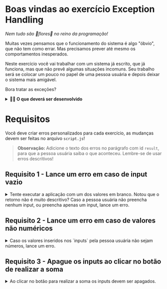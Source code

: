 # Boas vindas ao exercício Exception Handling

_Nem tudo são 🌸flores🌺 no reino da programação!_

Muitas vezes pensamos que o funcionamento do sistema é algo "óbvio", que não tem como errar. Mas precisamos prever até mesmo os comportamentos inesperados.

Neste exercício você vai trabalhar com um sistema já escrito, que já funciona, mas que não prevê algumas situações incomuns. Seu trabalho será se colocar um pouco no papel de uma pessoa usuária e depois deixar o sistema mais amigável.

Bora tratar as exceções?

<details>
  <summary><strong>👨‍💻 O que deverá ser desenvolvido</strong></summary><br />

  Seu exercício será realizado a partir do código que estão nos arquivos `index.html` e `script.js`, tire um tempo para entender os códigos e o que eles fazem.

- A aplicação pede à pessoa usuária que informe dois números para realizar uma soma. Esses números são inseridos através dos `inputs`;

- Ao clicar o botão, a função `sum` é chamada, capturando o valor escrito nos `inputs` e realizando a operação. Antes, é necessária a conversão do valor usando o [Number()](https://developer.mozilla.org/pt-BR/docs/Web/JavaScript/Reference/Global_Objects/Number), pois ele chega à função em forma de `string`. Há também outras formas de se converter uma `string` em um número, como o [parseInt()](https://developer.mozilla.org/pt-BR/docs/Web/JavaScript/Reference/Global_Objects/parseInt) e o [parseFloat()](https://developer.mozilla.org/pt-BR/docs/Web/JavaScript/Reference/Global_Objects/parseFloat);

- Ao final, a função `sum` imprime o valor em um parágrafo e limpa os `inputs` para que a pessoa usuária possa inserir novos valores.

Aparentemente está tudo funcionando, mas a aplicação não possui fluxo de exceção. Ou seja, caso ocorra um erro, eles não serão tratados. Que tal resolver isso?

</details>

# Requisitos

Você deve criar erros personalizados para cada exercício, as mudanças devem ser feitas no arquivo `script.js`!

> **Observação:** Adicione o texto dos erros no parágrafo com id `result`, para que a pessoa usuária saiba o que aconteceu. Lembre-se de usar erros descritivos!

## Requisito 1 - Lance um erro em caso de input vazio

<details>

<summary> Tente executar a aplicação com um dos valores em branco. Notou que o retorno não é muito descritivo? Caso a pessoa usuária não preencha nenhum input, ou preencha apenas um input, lance um erro.</summary><br/>

**O que será testado:**

- Se um erro é lançado quando os dois campos estão em branco;
- Se um erro é lançado quando só um campo está preenchido;
- Se a mensagem de erro para os dois casos é `Preencha os campos para realizar a soma`;

> **De olho na dica 👀:** Utilize o `throw new Error` e o bloco `try/catch`.

</details>

## Requisito 2 - Lance um erro em caso de valores não numéricos

<details>

<summary> Caso os valores inseridos nos `inputs` pela pessoa usuária não sejam números, lance um erro.</summary><br/>

**O que será testado:**

- Se um erro é lançado quando os dois campos não são preenchidos com valores numéricos;
- Se a mensagem de erro é `Informe dois números para realizar a soma`;
- Não retorna erro quando os dois campos estão com valores numéricos.

> **De olho na dica 👀:** Você pode fazer essa verificação utilizando um combo da função [Number(value)](https://developer.mozilla.org/en-US/docs/Web/JavaScript/Reference/Global_Objects/Number/Number), que retorna o número convertido para string ou `NaN` caso não consiga fazer a conversão. Em conjunto com a função [Number.isNaN()](https://developer.mozilla.org/pt-BR/docs/Web/JavaScript/Reference/Global_Objects/Number/isNaN), que você pode utilizar para verificar se a conversão feita pela função `Number(value)` foi bem sucedida.

> **De olho na dica 👀:** Lembre-se de que, em JavaScript, para separar a parte inteira da decimal de um número, você deve utilizar o `.`. Exemplo: **1.5**, com ponto, ao invés de **1,5**, com vírgula.

</details>

## Requisito 3 - Apague os inputs ao clicar no botão de realizar a soma

<details>

<summary> Ao clicar no botão para realizar a soma os inputs devem ser apagados.</summary><br/>

**O que será testado:**

- Os valores são apagados após o clique;

> Caso queira, utilize o [finally](https://developer.mozilla.org/pt-BR/docs/Web/JavaScript/Reference/Statements/try...catch#the_finally_clause) para apagar os valores dos `inputs` ao final do bloco `try/catch`.

</details>

